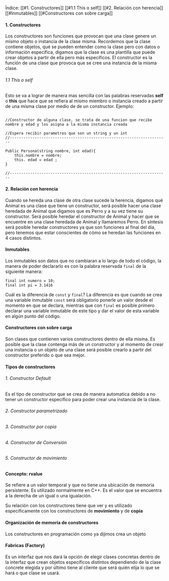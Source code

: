 
Índice:
	[[#1. Constructores]]
		[[#1.1 This o self]]
	[[#2. Relación con herencia]]
	[[#Inmutables]]
	[[#Constructores con sobre carga]]
#### 1. Constructores

Los constructores son funciones que provocan que una clase genere un mismo objeto o instancia de la clase misma.
Recordemos que la clase contiene objetos, qué se pueden entender como la clase pero con datos o información especifica, digamos que la clase es una plantilla que puede crear objetos a partir de ella pero más específicos. 
El constructor es la función de una clase que provoca que se cree una instancia de la misma clase. 
###### 1.1 This o self
Esto se va a lograr de manera mas sencilla con las palabras reservadas **self** o **this** que hace que se refiera al mismo miembro o instancia creado a partir de una misma clase por medio de de un constructor.
Ejemplo:
```

//Constructor de alguna clase, se trata de una funcion que recibe nombre y edad y los asigna a la misma instancia creada

//Espera recibir parametros que son un string y un int
//----------------------------------------------------------------------

Public Persona(string nombre, int edad){
	this.nombre = nombre;
	this. edad = edad ;
}

//----------------------------------------------------------------------
```
#### 2. Relación con herencia
Cuando se hereda una clase de otra clase sucede la herencia, digamos qué Animal es una clase que tiene un constructor, será posible hacer una clase heredada de Animal que digamos que es Perro y a su vez tiene su constructor.
Será posible heredar el constructor de Animal y hacer que se encuentre en una clase heredada de Animal y llamaremos Perro. 
En síntesis será posible heredar constructores ya que son funciones al final del día, pero tenemos que estar conscientes de cómo se heredan las funciones en 4 casos distintos.

#### Inmutables
Los inmutables son datos que no cambiaran a lo largo de todo el código, la manera de poder declararlo es con la palabra reservada `final` de la siguiente manera: 
```
final int numero = 10; 
final int pi = 3.1416
```
Cuál es la diferencia de `const` y `final`?
La diferencia es que cuando se crea una variable inmutable `const` será obligatorio ponerle un valor desde el momento en que se declara, mientras que con `final` es posible primero declarar una variable inmutable de este tipo y dar el valor de esta variable en algún punto del código.
#### Constructores con sobre carga

Son clases que contienen varios constructores dentro de ella misma. 
Es posible que la clase contenga más de un constructor y al momento de crear una instancia o un objeto de una clase será posible crearlo a partir del constructor preferido o que sea mejor.

#### Tipos de constructores
###### 1. Constructor Default
Es el tipo de constructor que se crea de manera automatica debido a no tener un constructor específico para poder crear una instancia de la clase.
###### 2. Constructor parametrizado

###### 3. Constructor por copia

###### 4. Constructor de Conversión

###### 5. Constructor de movimiento

#### Concepto: rvalue
Se refiere a un valor temporal y que no tiene una ubicación de memoria persistente. Es utilizado normalmente en C++.
Es el valor que se encuentra a la derecha de un igual o una igualación.

Su relación con los constructores tiene que ver y es utilizado especificamente con los constructores de **movimiento** y de **copia**

#### Organización de memoria de constructores
Los constructores en programación como ya dijimos crea un objeto 

#### Fabricas (Factory)
Es un interfaz que nos dará la opción de elegir clases concretas dentro de la interfaz que crean objetos específicos distintos dependiendo de la clase concrete elegida y por último tiene al cliente que será quién elija lo que se hará o que clase se usará. 




